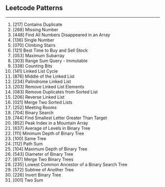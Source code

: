 ## Leetcode Patterns

---

01. [217] Contains Duplicate
02. [268] Missing Number
03. [448] Find All Numbers Disappeared in an Array
04. [136] Single Number
05. [070] Climbing Stairs
06. [121] Best Time to Buy and Sell Stock
07. [053] Maximum Subarray
08. [303] Range Sum Query - Immutable
09. [338] Counting Bits
10. [141] Linked List Cycle
11. [876] Middle of the Linked List
12. [234] Palindrome Linked List
13. [203] Remove Linked List Elements
14. [083] Remove Duplicates from Sorted List
15. [206] Reverse Linked List
16. [021] Merge Two Sorted Lists
17. [252] Meeting Rooms
18. [704] Binary Search
19. [744] Find Smallest Letter Greater Than Target
20. [852] Peak Index in a Mountain Array
21. [637] Average of Levels in Binary Tree
22. [111] Minimum Depth of Binary Tree
23. [100] Same Tree
24. [112] Path Sum
25. [104] Maximum Depth of Binary Tree
26. [543] Diameter of Binary Tree
27. [617] Merge Two Binary Trees
28. [235] Lowest Common Ancestor of a Binary Search Tree
29. [572] Subtree of Another Tree
30. [226] Invert Binary Tree
31. [001] Two Sum